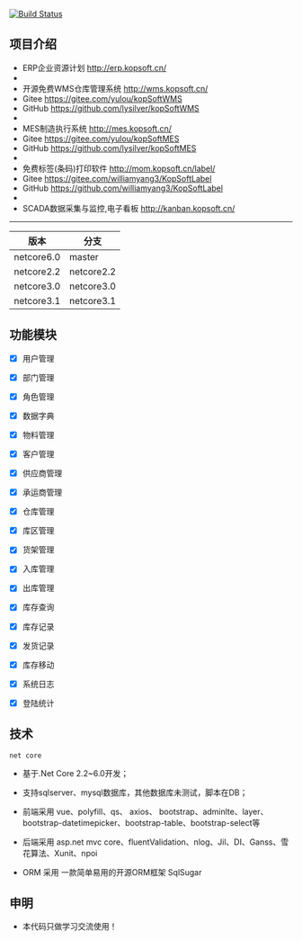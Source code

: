 [![Build Status](https://lysilver.visualstudio.com/kopsoftwms/_apis/build/status/lysilver.KopSoftWms?branchName=master)](https://lysilver.visualstudio.com/kopsoftwms/_build/latest?definitionId=3&branchName=master)

## 项目介绍
* ERP企业资源计划 http://erp.kopsoft.cn/
* 
* 开源免费WMS仓库管理系统 http://wms.kopsoft.cn/
* Gitee https://gitee.com/yulou/kopSoftWMS
* GitHub https://github.com/lysilver/kopSoftWMS
*
* MES制造执行系统 http://mes.kopsoft.cn/
* Gitee https://gitee.com/yulou/kopSoftMES
* GitHub https://github.com/lysilver/kopSoftMES
*
* 免费标签(条码)打印软件 http://mom.kopsoft.cn/label/
* Gitee https://gitee.com/williamyang3/KopSoftLabel
* GitHub https://github.com/williamyang3/KopSoftLabel
*
* SCADA数据采集与监控,电子看板 http://kanban.kopsoft.cn/
****

|  版本   | 分支  |
|  ----  | ----  |
| netcore6.0  | master |
| netcore2.2  | netcore2.2 |
| netcore3.0  | netcore3.0 |
| netcore3.1  | netcore3.1 |

## 功能模块
- [x] 用户管理
- [x] 部门管理
- [x] 角色管理
- [x] 数据字典
- [x] 物料管理
- [x] 客户管理
- [x] 供应商管理
- [x] 承运商管理
- [x] 仓库管理
- [x] 库区管理
- [x] 货架管理
- [x] 入库管理
- [x] 出库管理
- [x] 库存查询
- [x] 库存记录
- [x] 发货记录
- [x] 库存移动
- [x] 系统日志
- [x] 登陆统计
  

## 技术
`net core`

* 基于.Net Core 2.2~6.0开发；

* 支持sqlserver、mysql数据库，其他数据库未测试，脚本在DB；

* 前端采用 vue、polyfill、qs、 axios、 bootstrap、adminlte、layer、bootstrap-datetimepicker、bootstrap-table、bootstrap-select等

* 后端采用 asp.net mvc core、fluentValidation、nlog、Jil、DI、Ganss、雪花算法、Xunit、npoi

* ORM 采用 一款简单易用的开源ORM框架 SqlSugar


## 申明
* 本代码只做学习交流使用！


